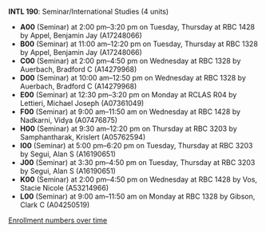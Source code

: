 **INTL 190**: Seminar/International Studies (4 units)

- **A00** (Seminar) at 2:00 pm–3:20 pm on Tuesday, Thursday at RBC 1428 by Appel, Benjamin Jay (A17248066)
- **B00** (Seminar) at 11:00 am–12:20 pm on Tuesday, Thursday at RBC 1328 by Appel, Benjamin Jay (A17248066)
- **C00** (Seminar) at 2:00 pm–4:50 pm on Wednesday at RBC 1328 by Auerbach, Bradford C (A14279968)
- **D00** (Seminar) at 10:00 am–12:50 pm on Wednesday at RBC 1328 by Auerbach, Bradford C (A14279968)
- **E00** (Seminar) at 12:30 pm–3:20 pm on Monday at RCLAS R04 by Lettieri, Michael Joseph (A07361049)
- **F00** (Seminar) at 9:00 am–11:50 am on Wednesday at RBC 1428 by Nadkarni, Vidya (A07476875)
- **H00** (Seminar) at 9:30 am–12:20 pm on Thursday at RBC 3203 by Samphantharak, Krislert (A05762594)
- **I00** (Seminar) at 5:00 pm–6:20 pm on Tuesday, Thursday at RBC 3203 by Segui, Alan S (A16190651)
- **J00** (Seminar) at 3:30 pm–4:50 pm on Tuesday, Thursday at RBC 3203 by Segui, Alan S (A16190651)
- **K00** (Seminar) at 2:00 pm–4:50 pm on Wednesday at RBC 1428 by Vos, Stacie Nicole (A53214966)
- **L00** (Seminar) at 9:00 am–11:50 am on Monday at RBC 1328 by Gibson, Clark C (A04250519)

[Enrollment numbers over time](./INTL190.tsv)
